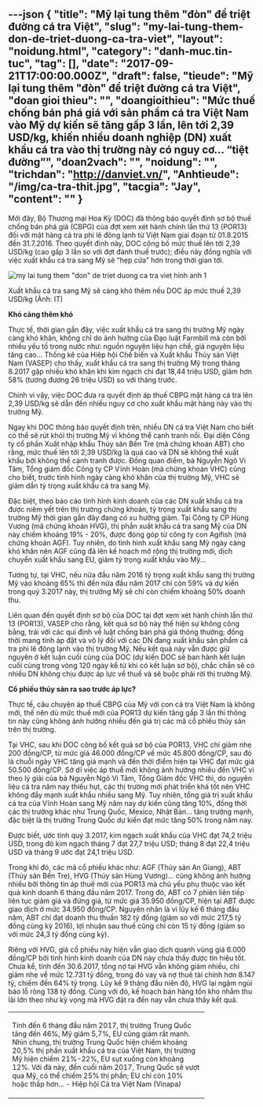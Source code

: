 ---json
{
    "title": "Mỹ lại tung thêm \"đòn\" để triệt đường cá tra Việt",
    "slug": "my-lai-tung-them-don-de-triet-duong-ca-tra-viet",
    "layout": "noidung.html",
    "category": "danh-muc.tin-tuc",
    "tag": [],
    "date": "2017-09-21T17:00:00.000Z",
    "draft": false,
    "tieude": "Mỹ lại tung thêm \"đòn\" để triệt đường cá tra Việt",
    "doan gioi thieu": "",
    "doangioithieu": "Mức thuế chống bán phá giá với sản phẩm cá tra Việt Nam vào Mỹ dự kiến sẽ tăng gấp 3 lần, lên tới 2,39 USD/kg, khiến nhiều doanh nghiệp (DN) xuất khẩu cá tra vào thị trường này có nguy cơ... “tiệt đường”",
    "doan2vach": "",
    "noidung": "",
    "trichdan": "http://danviet.vn/",
    "Anhtieude": "/img/ca-tra-thit.jpg",
    "tacgia": "Jay",
    "__content__": ""
}
---
<p><span style="font-size:14px">Mới đ&acirc;y, Bộ Thương mại Hoa Kỳ (DOC) đ&atilde; th&ocirc;ng b&aacute;o quyết định sơ bộ thuế chống b&aacute;n ph&aacute; gi&aacute; (CBPG) của đợt xem x&eacute;t h&agrave;nh ch&iacute;nh lần thứ 13 (POR13) đối với mặt h&agrave;ng c&aacute; tra phi l&ecirc; đ&ocirc;ng lạnh từ Việt Nam giai đoạn từ 01.8.2015 đến 31.7.2016. Theo quyết định n&agrave;y, DOC c&ocirc;ng bố mức thuế l&ecirc;n tới 2,39 USD/kg (cao gấp 3 lần so với đợt đ&aacute;nh thuế trước); điều n&agrave;y đồng nghĩa với việc xuất khẩu c&aacute; tra sang Mỹ sẽ &ldquo;hẹp cửa&rdquo; hơn trong thời gian tới.</span></p>

<p><span style="font-size:14px"><img alt="my lai tung them &quot;don&quot; de triet duong ca tra viet hinh anh 1" src="http://streaming1.danviet.vn/upload/3-2017/images/2017-09-21/150598290469695-th---y-s---n.jpg" title="Mỹ lại tung thêm &quot;đòn&quot; để triệt đường cá tra Việt hình ảnh 1" /></span></p>

<p><span style="font-size:14px">Xuất khẩu c&aacute; tra sang Mỹ sẽ c&agrave;ng kh&oacute; th&ecirc;m nếu DOC &aacute;p mức thuế 2,39 USD/kg (Ảnh: IT)</span></p>

<p><span style="font-size:14px"><strong>Kh&oacute; c&agrave;ng th&ecirc;m kh&oacute;</strong></span></p>

<p><span style="font-size:14px">Thực tế, thời gian gần đ&acirc;y, việc xuất khẩu c&aacute; tra sang thị trường Mỹ ng&agrave;y c&agrave;ng kh&oacute; khăn, kh&ocirc;ng chỉ do ảnh hưởng của Đạo luật Farmbill m&agrave; c&ograve;n bởi nhiều yếu tố trong nước như: nguồn nguy&ecirc;n liệu hạn chế, gi&aacute; nguy&ecirc;n liệu tăng cao... Thống k&ecirc; của Hiệp hội Chế biến v&agrave; Xuất khẩu Thủy&nbsp;sản Việt Nam (VASEP) cho thấy, xuất khẩu c&aacute; tra sang thị trường Mỹ trong th&aacute;ng 8.2017 gặp nhiều kh&oacute; khăn khi kim ngạch chỉ đạt 18,44 triệu USD, giảm hơn 58% (tương đương 26 triệu USD) so với th&aacute;ng trước.</span></p>

<p><span style="font-size:14px">Ch&iacute;nh v&igrave; vậy, việc DOC đưa ra quyết định &aacute;p thuế CBPG mặt h&agrave;ng c&aacute; tra l&ecirc;n 2,39 USD/kg sẽ dẫn đến nhiều nguy cơ cho xuất khẩu mặt h&agrave;ng n&agrave;y v&agrave;o thị trường Mỹ.</span></p>

<p><span style="font-size:14px">Ngay khi DOC th&ocirc;ng b&aacute;o quyết định tr&ecirc;n, nhiều DN c&aacute; tra Việt Nam cho biết c&oacute; thể sẽ r&uacute;t khỏi thị trường Mỹ v&igrave; kh&ocirc;ng thể cạnh tranh nổi. Đại diện C&ocirc;ng ty cổ phần Xuất nhập khẩu Thủy sản Bến Tre (m&atilde; chứng kho&aacute;n ABT) cho rằng, mức thuế l&ecirc;n tới 2,39 USD/kg l&agrave; qu&aacute; cao v&agrave; DN sẽ kh&ocirc;ng thể xuất khẩu bởi kh&ocirc;ng thể cạnh tranh được. Đồng quan điểm, b&agrave; Nguyễn Ng&ocirc; Vi T&acirc;m, Tổng gi&aacute;m đốc C&ocirc;ng ty CP Vĩnh Ho&agrave;n (m&atilde; chứng kho&aacute;n VHC) cũng cho biết, trước t&igrave;nh h&igrave;nh ng&agrave;y c&agrave;ng kh&oacute; khăn của thị trường Mỹ, VHC sẽ giảm dần tỷ trọng xuất khẩu c&aacute; tra sang Mỹ.</span></p>

<p><span style="font-size:14px">Đặc biệt, theo b&aacute;o c&aacute;o t&igrave;nh h&igrave;nh kinh doanh của c&aacute;c DN xuất khẩu c&aacute; tra được ni&ecirc;m yết tr&ecirc;n thị trường chứng kho&aacute;n, tỷ trọng xuất khẩu sang thị trường Mỹ thời gian gần đ&acirc;y đang c&oacute; xu hướng giảm. Tại C&ocirc;ng ty CP H&ugrave;ng Vương (m&atilde; chứng kho&aacute;n HVG), thị phần xuất khẩu c&aacute; tra sang Mỹ của DN n&agrave;y chiếm khoảng 19% - 20%, được đ&oacute;ng g&oacute;p từ c&ocirc;ng ty con Agifish (m&atilde; chứng kho&aacute;n AGF). Tuy nhi&ecirc;n, do t&igrave;nh h&igrave;nh xuất khẩu sang Mỹ ng&agrave;y c&agrave;ng kh&oacute; khăn n&ecirc;n AGF cũng đ&atilde; l&ecirc;n kế hoạch mở rộng thị trường mới, dịch chuyển xuất khẩu sang EU, giảm tỷ trọng xuất khẩu v&agrave;o Mỹ...</span></p>

<p><span style="font-size:14px">Tương tự, tại VHC, nếu nửa đầu năm 2016 tỷ trọng xuất khẩu sang thị trường Mỹ v&agrave;o khoảng 65% th&igrave; đến nửa đầu năm 2017 chỉ c&ograve;n 59% v&agrave; dự kiến trong qu&yacute; 3.2017 n&agrave;y, thị trường Mỹ sẽ chỉ c&ograve;n chiếm khoảng 50% doanh thu.</span></p>

<p><span style="font-size:14px">Li&ecirc;n quan đến quyết định sơ bộ của DOC tại đợt xem x&eacute;t h&agrave;nh ch&iacute;nh lần thứ 13 (POR13), VASEP cho rằng, kết quả sơ bộ n&agrave;y thể hiện sự kh&ocirc;ng c&ocirc;ng bằng, tr&aacute;i với c&aacute;c qui định về luật chống b&aacute;n ph&aacute; gi&aacute; th&ocirc;ng thường; đồng thời mang t&iacute;nh &aacute;p đặt v&agrave; v&ocirc; l&yacute; đối với c&aacute;c DN đang xuất khẩu sản phẩm c&aacute; tra phi l&ecirc; đ&ocirc;ng lạnh v&agrave;o thị trường Mỹ. Nếu kết quả n&agrave;y vẫn được giữ nguy&ecirc;n ở kết luận cuối c&ugrave;ng của DOC (dự kiến DOC sẽ ban h&agrave;nh kết luận cuối c&ugrave;ng trong v&ograve;ng 120 ng&agrave;y kể từ khi c&oacute; kết luận sơ bộ), chắc chắn sẽ c&oacute; nhiều DN kh&ocirc;ng chịu được &aacute;p lực về thuế v&agrave; sẽ buộc phải rời thị trường Mỹ.</span></p>

<p><span style="font-size:14px"><strong>Cổ phiếu thủy sản ra sao trước &aacute;p lực?</strong></span></p>

<p><span style="font-size:14px">Thực tế, c&acirc;u chuyện &aacute;p thuế CBPG của Mỹ với con c&aacute; tra Việt Nam l&agrave; kh&ocirc;ng mới, thế n&ecirc;n d&ugrave; mức thuế mới của POR13 dự kiến tăng gấp 3 lần th&igrave; th&ocirc;ng tin n&agrave;y cũng kh&ocirc;ng ảnh hưởng nhiều đến gi&aacute; trị c&aacute;c m&atilde; cổ phiếu thủy sản tr&ecirc;n thị trường.</span></p>

<p><span style="font-size:14px">Tại VHC, sau khi DOC c&ocirc;ng bố kết quả sơ bộ của POR13, VHC chỉ giảm nhẹ 200 đồng/CP, từ mức gi&aacute; 46.000 đồng/CP về mức 45.800 đồng/CP, sau đ&oacute; l&agrave; chuỗi ng&agrave;y VHC tăng gi&aacute; mạnh v&agrave; đến thời điểm hiện tại VHC đạt mức gi&aacute; 50.500 đồng/CP. Sở dĩ việc &aacute;p thuế mới kh&ocirc;ng ảnh hưởng nhiều đến VHC v&igrave; theo l&yacute; giải của b&agrave; Nguyễn Ng&ocirc; Vi T&acirc;m, Tổng Gi&aacute;m đốc VHC th&igrave;, do nguy&ecirc;n liệu c&aacute; tra năm nay thiếu hụt, c&aacute;c thị trường mới ph&aacute;t triển kh&aacute; tốt n&ecirc;n VHC kh&ocirc;ng đẩy mạnh xuất khẩu nhiều sang Mỹ. Tuy nhi&ecirc;n, tổng gi&aacute; trị xuất khẩu c&aacute; tra của Vĩnh Ho&agrave;n sang Mỹ năm nay dự kiến cũng tăng 10%, đồng thời c&aacute;c thị trường kh&aacute;c như Trung Quốc, Mexico, Nhật Bản... tăng trưởng mạnh, đặc biệt l&agrave; thị trường Trung Quốc dự kiến đạt mức tăng 50% trong năm nay.</span></p>

<p><span style="font-size:14px">Được biết, ước t&iacute;nh qu&yacute; 3.2017, kim ngạch xuất khẩu của VHC đạt 74,2 triệu USD, trong đ&oacute; kim ngạch th&aacute;ng 7 đạt 27,7 triệu USD; th&aacute;ng 8 đạt 22,4 triệu USD v&agrave; th&aacute;ng 9 ước đạt 24,1 triệu USD.</span></p>

<p><span style="font-size:14px">Trong khi đ&oacute;, c&aacute;c m&atilde; cổ phiếu kh&aacute;c như: AGF (Thủy sản An Giang), ABT (Thủy sản Bến Tre), HVG (Thủy sản H&ugrave;ng Vương)... cũng kh&ocirc;ng ảnh hưởng nhiều bởi th&ocirc;ng tin &aacute;p thuế mới của POR13 m&agrave; chủ yếu phụ thuộc v&agrave;o kết quả kinh doanh 6 th&aacute;ng đầu năm 2017. Trong đ&oacute;, ABT c&oacute; 7 phi&ecirc;n li&ecirc;n tiếp li&ecirc;n tục giảm gi&aacute; v&agrave; đứng gi&aacute;, từ mức gi&aacute; 35.950 đồng/CP, hiện tại ABT được giao dịch ở mức 34.950 đồng/CP. Nguy&ecirc;n nh&acirc;n l&agrave; v&igrave; lũy kế 6 th&aacute;ng đầu năm, ABT chỉ đạt doanh thu thuần 182 tỷ đồng (giảm so với mức 217,5 tỷ đồng c&ugrave;ng kỳ 2016), lợi nhuận sau thuế cũng chỉ c&ograve;n 15 tỷ đồng (giảm so với mức 24,3 tỷ đồng c&ugrave;ng kỳ).</span></p>

<p><span style="font-size:14px">Ri&ecirc;ng với HVG, gi&aacute; cổ phiếu n&agrave;y hiện vẫn giao dịch quanh v&ugrave;ng gi&aacute; 6.000 đồng/CP bởi t&igrave;nh h&igrave;nh kinh doanh của DN n&agrave;y chưa thấy được t&iacute;n hiệu tốt. Chưa kể, t&iacute;nh đến 30.6.2017, tổng nợ tại HVG vẫn kh&ocirc;ng giảm nhiều, chỉ giảm nhẹ về mức 12.731 tỷ đồng, trong đ&oacute; vay v&agrave; nợ thu&ecirc; t&agrave;i ch&iacute;nh hơn 8.147 tỷ, chiếm đến 64% tỷ trọng. Lũy kế 9 th&aacute;ng đầu ni&ecirc;n độ, HVG lại ngậm ng&ugrave;i b&aacute;o lỗ r&ograve;ng 138 tỷ đồng. C&ugrave;ng với đ&oacute;, kế hoạch b&aacute;n h&agrave;ng tồn kho nhằm thu l&atilde;i lớn theo như kỳ vọng m&agrave; HVG đặt ra đến nay vẫn chưa thấy kết quả.</span></p>

<table align="center" cellpadding="3" cellspacing="0" style="width:400px">
	<tbody>
		<tr>
			<td>
			<p><span style="font-size:14px">T&iacute;nh đến 6 th&aacute;ng đầu năm 2017, thị trường Trung Quốc tăng đến 46%, Mỹ giảm 5,7%, EU cũng giảm rất mạnh. Nh&igrave;n chung, thị trường Trung Quốc hiện chiếm khoảng 20,5% thị phần xuất khẩu c&aacute; tra của Việt Nam, thị trường Mỹ hiện chiếm 21%-22%, EU sụt xuống c&ograve;n khoảng 12%. Với đ&agrave; n&agrave;y, đến cuối năm 2017, Trung Quốc sẽ vượt qua Mỹ, c&oacute; thể chiếm 25% thị phần; EU chỉ c&ograve;n 10% hoặc thấp hơn...&nbsp;- Hiệp hội C&aacute; tra Việt Nam (Vinapa)</span></p>
			</td>
		</tr>
	</tbody>
</table>
